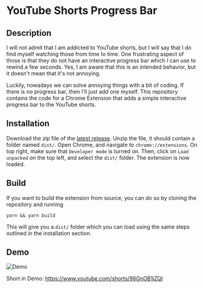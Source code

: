# YouTube Shorts Progress Bar

## Description
I will not admit that I am addicted to YouTube shorts, but I will say that I do find myself watching those from time to time. One frustrating aspect of those is that they do not have an interactive progress bar which I can use to rewind a few seconds. Yes, I am aware that this is an intended behavior, but it doesn't mean that it's not annoying.

Luckily, nowadays we can solve annoying things with a bit of coding. If there is no progress bar, then I'll just add one myself. This repository contains the code for a Chrome Extension that adds a simple interactive progress bar to the YouTube shorts.

## Installation
Download the zip file of the [latest release](https://github.com/jx3yang/youtube-shorts-progress-bar/releases/tag/v1.0.0). Unzip the file, it should contain a folder named `dist/`. Open Chrome, and navigate to `chrome://extensions`. On top right, make sure that `Developer mode` is turned on. Then, click on `Load unpacked` on the top left, and select the `dist/` folder. The extension is now loaded.

## Build
If you want to build the extension from source, you can do so by cloning the repository and running
```
yarn && yarn build
```
This will give you a `dist/` folder which you can load using the same steps outlined in the installation section.

## Demo
![Demo](./static/demo.gif)

Short in Demo: https://www.youtube.com/shorts/96GnOB1iZQI
